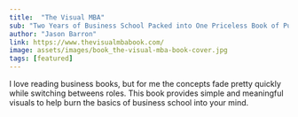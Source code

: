 ```yaml
---
title:  "The Visual MBA"
sub: "Two Years of Business School Packed into One Priceless Book of Pure Awesomeness"
author: "Jason Barron" 
link: https://www.thevisualmbabook.com/
image: assets/images/book_the-visual-mba-book-cover.jpg
tags: [featured]
---
```


I love reading business books, but for me the concepts fade pretty quickly while switching betweens roles.  This book provides simple and meaningful visuals to help burn the basics of business school into your mind.  

